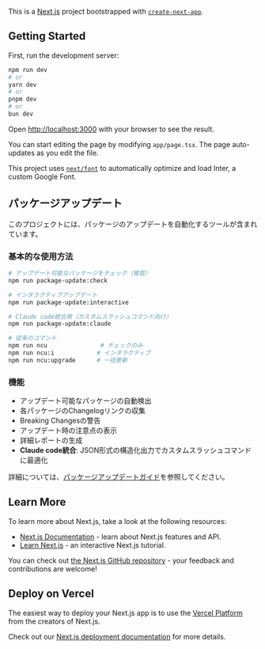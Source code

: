 This is a [Next.js](https://nextjs.org/) project bootstrapped with [`create-next-app`](https://github.com/vercel/next.js/tree/canary/packages/create-next-app).

## Getting Started

First, run the development server:

```bash
npm run dev
# or
yarn dev
# or
pnpm dev
# or
bun dev
```

Open [http://localhost:3000](http://localhost:3000) with your browser to see the result.

You can start editing the page by modifying `app/page.tsx`. The page auto-updates as you edit the file.

This project uses [`next/font`](https://nextjs.org/docs/basic-features/font-optimization) to automatically optimize and load Inter, a custom Google Font.

## パッケージアップデート

このプロジェクトには、パッケージのアップデートを自動化するツールが含まれています。

### 基本的な使用方法

```bash
# アップデート可能なパッケージをチェック（推奨）
npm run package-update:check

# インタラクティブアップデート
npm run package-update:interactive

# Claude code統合用（カスタムスラッシュコマンド向け）
npm run package-update:claude

# 従来のコマンド
npm run ncu               # チェックのみ
npm run ncu:i            # インタラクティブ
npm run ncu:upgrade      # 一括更新
```

### 機能

- アップデート可能なパッケージの自動検出
- 各パッケージのChangelogリンクの収集
- Breaking Changesの警告
- アップデート時の注意点の表示
- 詳細レポートの生成
- **Claude code統合**: JSON形式の構造化出力でカスタムスラッシュコマンドに最適化

詳細については、[パッケージアップデートガイド](./docs/package-update.md)を参照してください。

## Learn More

To learn more about Next.js, take a look at the following resources:

- [Next.js Documentation](https://nextjs.org/docs) - learn about Next.js features and API.
- [Learn Next.js](https://nextjs.org/learn) - an interactive Next.js tutorial.

You can check out [the Next.js GitHub repository](https://github.com/vercel/next.js/) - your feedback and contributions are welcome!

## Deploy on Vercel

The easiest way to deploy your Next.js app is to use the [Vercel Platform](https://vercel.com/new?utm_medium=default-template&filter=next.js&utm_source=create-next-app&utm_campaign=create-next-app-readme) from the creators of Next.js.

Check out our [Next.js deployment documentation](https://nextjs.org/docs/deployment) for more details.
